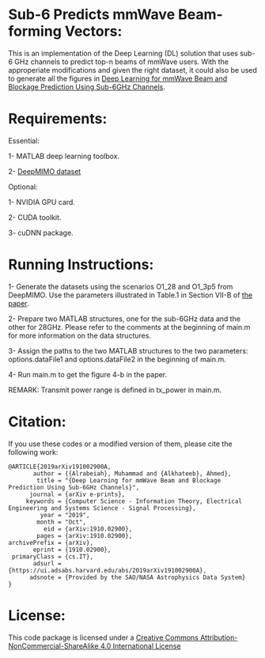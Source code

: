 # Sub-6 Predicts mmWave Beam-forming Vectors:
This is an implementation of the Deep Learning (DL) solution that uses sub-6 GHz channels to predict top-n beams of mmWave users. With the approperiate modifications and given the right dataset, it could also be used to generate all the figures in [Deep Learning for mmWave Beam and Blockage Prediction Using Sub-6GHz Channels](https://arxiv.org/abs/1910.02900).

# Requirements:

Essential:

1- MATLAB deep learning toolbox.

2- [DeepMIMO dataset](http://www.deepmimo.net/?i=1)

Optional:

1- NVIDIA GPU card.

2- CUDA toolkit.

3- cuDNN package.

# Running Instructions:

1- Generate the datasets using the scenarios O1_28 and O1_3p5 from DeepMIMO. Use the parameters illustrated in Table.1 in Section VII-B of [the paper](“https://arxiv.org/abs/1910.02900”).

2- Prepare two MATLAB structures, one for the sub-6GHz data and the other for 28GHz. Please refer to the comments at the beginning of main.m for more information on the data structures.

3- Assign the paths to the two MATLAB structures to the two parameters: options.dataFile1 and options.dataFile2 in the beginning of main.m.

4- Run main.m to get the figure 4-b in the paper.

REMARK: Transmit power range is defined in tx_power in main.m.

# Citation:

If you use these codes or a modified version of them, please cite the following work:
```
@ARTICLE{2019arXiv191002900A,
       author = {{Alrabeiah}, Muhammad and {Alkhateeb}, Ahmed},
        title = "{Deep Learning for mmWave Beam and Blockage Prediction Using Sub-6GHz Channels}",
      journal = {arXiv e-prints},
     keywords = {Computer Science - Information Theory, Electrical Engineering and Systems Science - Signal Processing},
         year = "2019",
        month = "Oct",
          eid = {arXiv:1910.02900},
        pages = {arXiv:1910.02900},
archivePrefix = {arXiv},
       eprint = {1910.02900},
 primaryClass = {cs.IT},
       adsurl = {https://ui.adsabs.harvard.edu/abs/2019arXiv191002900A},
      adsnote = {Provided by the SAO/NASA Astrophysics Data System}
}
```

# License:

This code package is licensed under a [Creative Commons Attribution-NonCommercial-ShareAlike 4.0 International License](https://creativecommons.org/licenses/by-nc-sa/4.0/)

